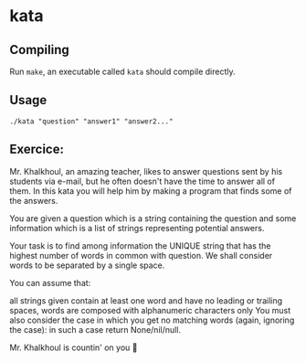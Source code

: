 # kata

## Compiling
Run `make`, an executable called `kata` should compile directly.

## Usage
`./kata "question" "answer1" "answer2..."`

## Exercice:

Mr. Khalkhoul, an amazing teacher, likes to answer questions sent by his students via e-mail, but he often doesn't have the time to answer all of them. In this kata you will help him by making a program that finds some of the answers.

You are given a question which is a string containing the question and some information which is a list of strings representing potential answers.

Your task is to find among information the UNIQUE string that has the highest number of words in common with question. We shall consider words to be separated by a single space.

You can assume that:

all strings given contain at least one word and have no leading or trailing spaces,
words are composed with alphanumeric characters only
You must also consider the case in which you get no matching words (again, ignoring the case): in such a case return None/nil/null.

Mr. Khalkhoul is countin' on you :slightly_smiling_face:
